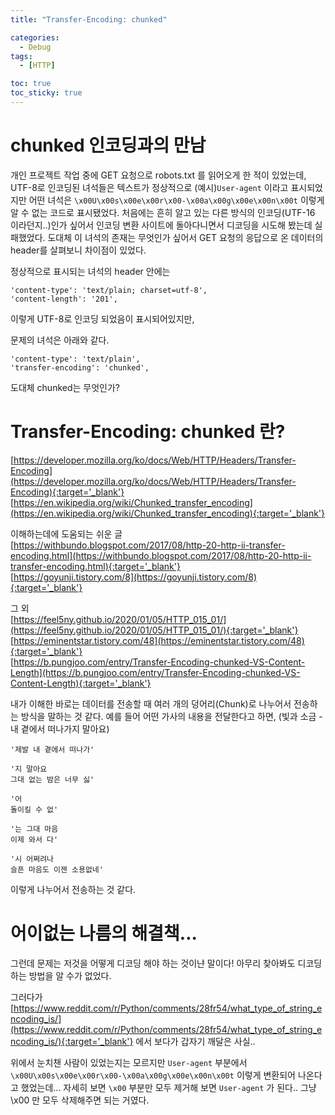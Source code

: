 ```yaml
---
title: "Transfer-Encoding: chunked"

categories:
  - Debug
tags:
  - [HTTP]

toc: true
toc_sticky: true
---
```


# chunked 인코딩과의 만남

개인 프로젝트 작업 중에 GET 요청으로 robots.txt 를 읽어오게 한 적이 있었는데, UTF-8로 인코딩된 녀석들은 텍스트가 정상적으로 (예시)```User-agent``` 이라고 표시되었지만 어떤 녀석은 ```\x00U\x00s\x00e\x00r\x00-\x00a\x00g\x00e\x00n\x00t``` 이렇게 알 수 없는 코드로 표시됐었다. 처음에는 흔히 알고 있는 다른 방식의 인코딩(UTF-16 이라던지..)인가 싶어서 인코딩 변환 사이트에 돌아다니면서 디코딩을 시도해 봤는데 실패했었다. 도대체 이 녀석의 존재는 무엇인가 싶어서 GET 요청의 응답으로 온 데이터의 header를 살펴보니 차이점이 있었다.  

정상적으로 표시되는 녀석의 header 안에는  
```
'content-type': 'text/plain; charset=utf-8',
'content-length': '201',
```
이렇게 UTF-8로 인코딩 되었음이 표시되어있지만,  


문제의 녀석은 아래와 같다.  
```
'content-type': 'text/plain',
'transfer-encoding': 'chunked',
```

도대체 chunked는 무엇인가?  


# Transfer-Encoding: chunked 란?

[https://developer.mozilla.org/ko/docs/Web/HTTP/Headers/Transfer-Encoding](https://developer.mozilla.org/ko/docs/Web/HTTP/Headers/Transfer-Encoding){:target='_blank'}  
[https://en.wikipedia.org/wiki/Chunked_transfer_encoding](https://en.wikipedia.org/wiki/Chunked_transfer_encoding){:target='_blank'}  

이해하는데에 도움되는 쉬운 글  
[https://withbundo.blogspot.com/2017/08/http-20-http-ii-transfer-encoding.html](https://withbundo.blogspot.com/2017/08/http-20-http-ii-transfer-encoding.html){:target='_blank'}  
[https://goyunji.tistory.com/8](https://goyunji.tistory.com/8){:target='_blank'}  

그 외  
[https://feel5ny.github.io/2020/01/05/HTTP_015_01/](https://feel5ny.github.io/2020/01/05/HTTP_015_01/){:target='_blank'}  
[https://eminentstar.tistory.com/48](https://eminentstar.tistory.com/48){:target='_blank'}  
[https://b.pungjoo.com/entry/Transfer-Encoding-chunked-VS-Content-Length](https://b.pungjoo.com/entry/Transfer-Encoding-chunked-VS-Content-Length){:target='_blank'}  

내가 이해한 바로는 데이터를 전송할 때 여러 개의 덩어리(Chunk)로 나누어서 전송하는 방식을 말하는 것 같다.
예를 들어 어떤 가사의 내용을 전달한다고 하면, (빛과 소금 - 내 곁에서 떠나가지 말아요)  
```
'제발 내 곁에서 떠나가'

'지 말아요 
그대 없는 밤은 너무 싫'

'어 
돌이킬 수 없'

'는 그대 마음 
이제 와서 다'

'시 어쩌려나 
슬픈 마음도 이젠 소용없네'
```
이렇게 나누어서 전송하는 것 같다.


# 어이없는 나름의 해결책...
그런데 문제는 저것을 어떻게 디코딩 해야 하는 것이냔 말이다! 아무리 찾아봐도 디코딩 하는 방법을 알 수가 없었다.  

그러다가 [https://www.reddit.com/r/Python/comments/28fr54/what_type_of_string_encoding_is/](https://www.reddit.com/r/Python/comments/28fr54/what_type_of_string_encoding_is/){:target='_blank'} 에서 보다가 갑자기 깨달은 사실..  

위에서 눈치챈 사람이 있었는지는 모르지만 ```User-agent``` 부분에서 ```\x00U\x00s\x00e\x00r\x00-\x00a\x00g\x00e\x00n\x00t``` 이렇게 변환되어 나온다고 했었는데... 자세히 보면 ```\x00``` 부분만 모두 제거해 보면 ```User-agent``` 가 된다.. 그냥 \x00 만 모두 삭제해주면 되는 거였다.
